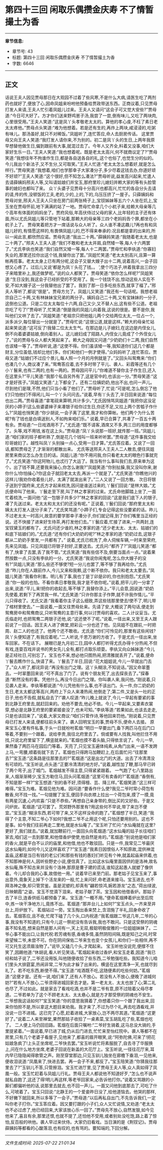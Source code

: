 # 第四十三回 闲取乐偶攒金庆寿 不了情暂撮土为香

---

**章节信息:**
- 章节号: 43
- 标题: 第四十三回 闲取乐偶攒金庆寿 不了情暂撮土为香
- 字数: 6646

---

## 正文

话说王夫人因见贾母那日在大观园不过着了些风寒,不是什么大病,请医生吃了两剂药也就好了,便放了心,因命凤姐来吩咐他预备给贾政带送东西。正商议着,只见贾母打发人来请,王夫人忙引着凤姐儿过来。王夫人又请问“这会子可又觉大安些?”贾母道:“今日可大好了。方才你们送来野鸡崽子汤,我尝了一尝,倒有味儿,又吃了两块肉,心里很受用。”王夫人笑道:”这是凤丫头孝敬老太太的。算他的孝心虔,不枉了素日老太太疼他。”贾母点头笑道:“难为他想着。若是还有生的,再炸上两块,咸浸浸的,吃粥有味儿。那汤虽好,就只不对稀饭。”凤姐听了,连忙答应,命人去厨房传话。
这里贾母又向王夫人笑道:“我打发人请你来,不为别的。初二是凤丫头的生日,上两年我原早想替他做生日,偏到跟前有大事,就混过去了。今年人又齐全,料着又没事,咱们大家好生乐一日。”王夫人笑道:“我也想着呢。既是老太太高兴,何不就商议定了?”贾母笑道:“我想往年不拘谁作生日,都是各自送各自的礼,这个也俗了,也觉生分的似的。今儿我出个新法子,又不生分,又可取笑。”王夫人忙道:“老太太怎么想着好,就是怎么样行。”贾母笑道:“我想着,咱们也学那幸子大家凑分子,多少尽着这钱去办,你道好顽不好顽?”王夫人笑道:“这个很好,但不知怎么凑法?”贾母听说,益发高兴起来,忙遣人去请薛姨妈邢夫人等,又叫请姑娘们并宝玉,那府里珍儿媳妇并赖大家的等有头脸管事的媳妇也都叫了来。
众丫头婆子见贾母十分高兴也都高兴,忙忙的各自分头去请的请,传的传,没顿饭的工夫,老的,少的,上的,下的,乌压压挤了一屋子。只薛姨妈和贾母对坐,邢夫人王夫人只坐在房门前两张椅子上,宝钗姊妹等五六个人坐在炕上,宝玉坐在贾母怀前,地下满满的站了一地。贾母忙命拿几个小杌子来,给赖大母亲等几个高年有体面的妈妈坐了。贾府风俗,年高伏侍过父母的家人,比年轻的主子还有体面,所以尤氏凤姐儿等只管地下站着,那赖大的母亲等三四个老妈妈告个罪,都坐在小杌子上了。
贾母笑着把方才一席话说与众人听了。众人谁不凑这趣儿?再也有和凤姐儿好的,有情愿这样的,有畏惧凤姐儿的,巴不得来奉承的:况且都是拿的出来的,所以一闻此言,都欣然应诺。贾母先道:“我出二十两。”薛姨妈笑道:“我随着老太太,也是二十两了。”邢夫人王夫人道:“我们不敢和老太太并肩,自然矮一等,每人十六两罢了。”尤氏李纨也笑道:“我们自然又矮一等,每人十二两罢。”贾母忙和李纨道:“你寡妇失业的,那里还拉你出这个钱,我替你出了罢。”凤姐忙笑道:“老太太别高兴,且算一算帐再揽事。老太太身上已有两分呢,这会子又替大嫂子出十二两,说着高兴,一会子回想又心疼了。过后儿又说‘都是为凤丫头花了钱。。 ’,使个巧法子,哄着我拿出三四分子来暗里补上,我还做梦呢。”说的众人都笑了。贾母笑道:“依你怎么样呢?”凤姐笑道:“生日没到,我这会子已经折受的不受用了。我一个钱饶不出,惊动这些人实在不安,不如大嫂子这一分我替他出了罢了。我到了那一日多吃些东西,就享了福了。”邢夫人等听了,都说“很是”。贾母方允了。凤姐儿又笑道:“我还有一句话呢。我想老祖宗自己二十两,又有林妹妹宝兄弟的两分子。姨妈自己二十两,又有宝妹妹的一分子,这倒也公道。只是二位太太每位十六两,自己又少,又不替人出,这有些不公道。老祖宗吃了亏了!”贾母听了,忙笑道:“倒是我的凤姐儿向着我,这说的很是。要不是你,我叫他们又哄了去了。”凤姐笑道:“老祖宗只把他姐儿两个交给两位太太,一位占一个,派多派少,每位替出一分就是了。”贾母忙说:“这很公道,就是这样。”赖大的母亲忙站起来笑说道:“这可反了!我替二位太太生气。在那边是儿子媳妇,在这边是内侄女儿,倒不向着婆婆姑娘,倒向着别人。这儿媳妇成了陌路人,内侄女儿竟成了个外侄女儿了。”说的贾母与众人都大笑起来了。赖大之母因又问道:“少奶奶们十二两,我们自然也该矮一等了。”贾母听说,道:“这使不得。你们虽该矮一等,我知道你们这几个都是财主,分位虽低,钱却比他们多。你们和他们一例才使得。”众妈妈听了,连忙答应。贾母又道:“姑娘们不过应个景儿,每人照一个月的月例就是了。”又回头叫鸳鸯来:“你们也凑几个人,商议凑了来。”鸳鸯答应着,去不多时带了平儿、袭人、彩霞等还有几个小丫鬟来,也有二两的,也有一两的。贾母因问平儿:“你难道不替你主子作生日,还入在这里头?”平儿笑道:“我那个私自另外有了,这是官中的,也该出一分。”贾母笑道:“这才是好孩子。”凤姐又笑道:“上下都全了。还有二位姨奶奶,他出不出,也问一声儿。尽到他们是理,不然,他们只当小看了他们了。”贾母听了,忙说:“可是呢,怎么倒忘了他们!只怕他们不得闲儿,叫一个丫头问问去。”说着,早有丫头去了,半日回来说道:“每位也出二两。”贾母喜道:“拿笔砚来算明,共计多少。”尤氏因悄骂凤姐道:“我把你这没足厌的小蹄子!这么些婆婆婶子来凑银子给你过生日,你还不足,又拉上两个苦瓠子作什么?”凤姐也悄笑道:“你少胡说,一会子离了这里,我才和你算帐。他们两个为什么苦呢?有了钱也是白填送别人,不如拘来咱们乐。”
说着,早已合算了,共凑了一百五十两有余。贾母道:“一日戏酒用不了。”尤氏道:“既不请客,酒席又不多,两三日的用度都够了。头等,戏不用钱,省在这上头。”贾母道:“凤丫头说那一班好,就传那一班。”凤姐儿道:“咱们家的班子都听熟了,倒是花几个钱叫一班来听听罢。”贾母道:“这件事我交给珍哥媳妇了。越性叫凤丫头别操一点心,受用一日才算。”尤氏答应着。又说了一回话,都知贾母乏了,才渐渐的都散出来。
尤氏等送邢夫人王夫人二人散去,便往凤姐房里来商议怎么办生日的话。凤姐儿道:“你不用问我,你只看老太太的眼色行事就完了。”尤氏笑道:“你这阿物儿,也忒行了大运了。我当有什么事叫我们去,原来单为这个。出了钱不算,还要我来操心,你怎么谢我?”凤姐笑道:“你别扯臊,我又没叫你来,谢你什么!你怕操心?你这会子就回老太太去,再派一个就是了。”尤氏笑道:“你瞧他兴的这样儿!我劝你收着些儿好。太满了就泼出来了。”二人又说了一回方散。
次日将银子送到宁国府来,尤氏方才起来梳洗,因问是谁送过来的,丫鬟们回说:“是林大娘。”尤氏便命叫了他来。丫鬟走至下房,叫了林之孝家的过来。尤氏命他脚踏上坐了,一面忙着梳洗,一面问他:“这一包银子共多少?”林之孝家的回说:“这是我们底下人的银子,凑了先送过来。老太太和太太们的还没有呢。”
正说着,丫鬟们回说:“那府里太太和姨太太打发人送分子来了。”尤氏笑骂道:“小蹄子们,专会记得这些没要紧的话。昨儿不过老太太一时高兴,故意的要学那幸子凑分子,你们就记得,到了你们嘴里当正经的说。还不快接了进来好生待茶,再打发他们去。”丫鬟应着,忙接了进来,一共两封,连宝钗黛玉的都有了。尤氏问还少谁的,林之孝家的道:“还少老太太、太太、姑娘们的和底下姑娘们的。”尤氏道:“还有你们大奶奶的呢?”林之孝家的道:“奶奶过去,这银子都从二奶奶手里发,一共都有了。”
说着,尤氏已梳洗了,命人伺候车辆,一时来至荣府,先来见凤姐。只见凤姐已将银子封好,正要送去。尤氏问:“都齐了?”凤姐儿笑道:“都有了,快拿了去罢,丢了我不管。”尤氏笑道:“我有些信不及,倒要当面点一点。”说着果然按数一点,只没有李纨的一分。尤氏笑道:“我说你闹鬼呢,怎么你大嫂子的没有?”凤姐儿笑道:“那么些还不够使?短一分儿也罢了,等不够了我再给你。”尤氏道:“昨儿你在人跟前作人,今儿又来和我赖,这个断不依你。我只和老太太要去。”凤姐儿笑道:“我看你利害。明儿有了事,我也丁是丁卯是卯的,你也别抱怨。”尤氏笑道:“你一般的也怕。不看你素日孝敬我,我才是不依你呢。”说着,把平儿的一分拿了出来,说道:“平儿,来!把你的收起去,等不够了,我替你添上。”平儿会意,因说道:“奶奶先使着,若剩下了再赏我一样。”尤氏笑道:“只许你那主子作弊,就不许我作情儿。”平儿只得收了。尤氏又道:“我看着你主子这么细致,弄这些钱那里使去!使不了,明儿带了棺材里使去。”
一面说着,一面又往贾母处来。先请了安,大概说了两句话,便走到鸳鸯房中和鸳鸯商议,只听鸳鸯的主意行事,何以讨贾母的喜欢。二人计议妥当。尤氏临走时,也把鸳鸯二两银子还他,说:“这还使不了呢。”说着,一径出来,又至王夫人跟前说了一回话。因王夫人进了佛堂,把彩云一分也还了他。见凤姐不在跟前,一时把周、赵二人的也还了。他两个还不敢收。尤氏道:“你们可怜见的,那里有这些闲钱?凤丫头便知道了,有我应着呢。”二人听说,千恩万谢的方收了。于是尤氏一径出来,坐车回家。不在话下。
展眼已是九月初二日,园中人都打听得尤氏办得十分热闹,不但有戏,连耍百戏并说书的男女先儿全有,都打点取乐顽耍。李纨又向众姊妹道:“今儿是正经社日,可别忘了。宝玉也不来,想必他只图热闹,把清雅就丢开了。”说着,便命丫鬟去瞧作什么,快请了来。丫鬟去了半日,回说:“花大姐姐说,今儿一早就出门去了。”众人听了,都诧异说:“再没有出门之理。这丫头糊涂,不知说话。”因又命翠墨去。一时翠墨回来说:“可不真出了门了。说有个朋友死了,出去探丧去了。”探春道:“断然没有的事。凭他什么,再没今日出门之理。你叫袭人来,我问他。”刚说着,只见袭人走来。李纨等都说道:“今儿凭他有什么事,也不该出门。头一件,你二奶奶的生日,老太太都这等高兴,两府上下众人来凑热闹,他倒走了;第二件,又是头一社的正日子,他也不告假,就私自去了!”袭人叹道:“昨儿晚上就说了,今儿一早起有要紧的事到北静王府里去,就赶回来的。劝他不要去,他必不依。今儿一早起来,又要素衣裳穿,想必是北静王府里的要紧姬妾没了,也未可知。”李纨等道:“若果如此,也该去走走,只是也该回来了。”说着,大家又商议:“咱们只管作诗,等他回来罚他。”刚说着,只见贾母已打发人来请,便都往前头来了。袭人回明宝玉的事,贾母不乐,便命人去接。
原来宝玉心里有件私事,于头一日就吩咐茗烟:“明日一早要出门,备下两匹马在后门口等着,不要别一个跟着。说给李贵,我往北府里去了。倘或要有人找我,叫他拦住不用找,只说北府里留下了,横竖就来的。”茗烟也摸不着头脑,只得依言说了。今儿一早,果然备了两匹马在园后门等着。天亮了,只见宝玉遍体纯素,从角门出来,一语不发跨上马,一弯腰,顺着街就下去了。茗烟也只得跨马加鞭赶上,在后面忙问:“往那里去?”宝玉道:“这条路是往那里去的?”茗烟道:“这是出北门的大道。出去了冷清清没有可顽的。”宝玉听说,点头道:“正要冷清清的地方好。”说着,越性加了鞭,那马早已转了两个弯子,出了城门。茗烟越发不得主意,只得紧紧跟着。
一气跑了七八里路出来,人烟渐渐稀少,宝玉方勒住马,回头问茗烟道:“这里可有卖香的?”茗烟道:“香倒有,不知是那一样?”宝玉想道:“别的香不好,须得檀、芸、降三样。”茗烟笑道:“这三样可难得。”宝玉为难。茗烟见他为难。因问道:“要香作什么使?我见二爷时常小荷包有散香,何不找一找。”一句提醒了宝玉,便回手向衣襟上拉出一个荷包来,摸了一摸,竟有两星沉速,心内欢喜:“只是不恭些。”再想自己亲身带的,倒比买的又好些。于是又问炉炭。茗烟道:“这可罢了。荒郊野外那里有?用这些何不早说,带了来岂不便宜。”宝玉道:“糊涂东西,若可带了来,又不这样没命的跑了。”茗烟想了半日,笑道:“我得了个主意,不知二爷心下如何?我想二爷不止用这个呢,只怕还要用别的。这也不是事。如今我们往前再走二里地,就是水仙庵了。”宝玉听了忙问:“水仙庵就在这里?更好了,我们就去。”说着,就加鞭前行,一面回头向茗烟道:“这水仙庵的姑子长往咱们家去,咱们这一去到那里,和他借香炉使使,他自然是肯的。”茗烟道:“别说他是咱们家的香火,就是平白不认识的庙里,和他借,他也不敢驳回。只是一件,我常见二爷最厌这水仙庵的,如何今儿又这样喜欢了?”宝玉道:“我素日因恨俗人不知原故,混供神混盖庙,这都是当日有钱的老公们和那些有钱的愚妇们听见有个神,就盖起庙来供着,也不知那神是何人,因听些野史小说,便信真了。比如这水仙庵里面因供的是洛神,故名水仙庵,殊不知古来并没有个洛神,那原是曹子建的谎话,谁知这起愚人就塑了像供着。今儿却合我的心事,故借他一用。”
说着早已来至门前。那老姑子见宝玉来了,事出意外,竟象天上掉下个活龙来的一般,忙上来问好,命老道来接马。宝玉进去,也不拜洛神之像,却只管赏鉴。虽是泥塑的,却真有”翩若惊鸿,婉若游龙”之态,“荷出绿波,日映朝霞”之姿。宝玉不觉滴下泪来。老姑子献了茶。宝玉因和他借香炉。那姑子去了半日,连香供纸马都预备了来。宝玉道:“一概不用。”便命茗烟捧着炉出至后院中,拣一块干净地方儿,竟拣不出。茗烟道:“那井台儿上如何?”宝玉点头,一齐来至井台上,将炉放下。
茗烟站过一旁。宝玉掏出香来焚上,含泪施了半礼,回身命收了去。茗烟答应,且不收,忙爬下磕了几个头,口内祝道:“我茗烟跟二爷这几年,二爷的心事,我没有不知道的,只有今儿这一祭祀没有告诉我,我也不敢问。只是这受祭的阴魂虽不知名姓,想来自然是那人间有一,天上无双,极聪明极俊雅的一位姐姐妹妹了。二爷心事不能出口,让我代祝:若芳魂有感,香魂多情,虽然阴阳间隔,既是知己之间,时常来望候二爷,未尝不可。你在阴间保佑二爷来生也变个女孩儿,和你们一处相伴,再不可又托生这须眉浊物了。”说毕,又磕几个头,才爬起来。
宝玉听他没说完,便撑不住笑了,因踢他道:“休胡说,看人听见笑话。”茗烟起来收过香炉,和宝玉走着,因道:“我已经和姑子说了,二爷还没用饭,叫他随便收拾了些东西,二爷勉强吃些。我知道今儿咱们里头大排筵宴,热闹非常,二爷为此才躲了出来的。横竖在这里清净一天,也就尽到礼了。若不吃东西,断使不得。”宝玉道:“戏酒既不吃,这随便素的吃些何妨。”茗烟道:“这便才是。还有一说,咱们来了,还有人不放心。若没有人不放心,便晚了进城何妨?”若有人不放心,二爷须得进城回家去才是。第一老太太、太太也放了心;第二礼也尽了,不过如此。就是家去了看戏吃酒,也并不是二爷有意,原不过陪着父母尽孝道。二爷若单为了这个不顾老太太、太太悬心,就是方才那受祭的阴魂也不安生。二爷想我这话如何?”宝玉笑道:“你的意思我猜着了,你想着只你一个跟了我出来,回来你怕担不是,所以拿这大题目来劝我。我才来了,不过为尽个礼,再去吃酒看戏,并没说一日不进城。这已完了心愿,赶着进城,大家放心,岂不两尽其道。”茗烟道:“这更好了。”说着二人来至禅堂,果然那姑子收拾了一桌素菜,宝玉胡乱吃了些,茗烟也吃了。
二人便上马仍回旧路。茗烟在后面只嘱咐:“二爷好生骑着,这马总没大骑的,手里提紧着。”一面说着,早已进了城,仍从后门进去,忙忙来至怡红院中。袭人等都不在房里,只有几个老婆子看屋子,见他来了,都喜的眉开眼笑,说:“阿弥陀佛,可来了!把花姑娘急疯了!上头正坐席呢,二爷快去罢。”宝玉听说忙将素服脱了,自去寻了华服换上,问在什么地方坐席,老婆子回说在新盖的大花厅上。宝玉听说,一径往花厅来,耳内早已隐隐闻得歌管之声。刚至穿堂那边,只见玉钏儿独坐在廊檐下垂泪,一见他来,便收泪说道:“凤凰来了,快进去罢。再一会子不来,都反了。”宝玉陪笑道:“你猜我往那里去了?”玉钏儿不答,只管擦泪。宝玉忙进厅里,见了贾母王夫人等,众人真如得了凤凰一般。宝玉忙赶着与凤姐儿行礼。贾母王夫人都说他不知道好歹,“怎么也不说声就私自跑了,这还了得!明儿再这样,等老爷回家来,必告诉他打你。”说着又骂跟的小厮们都偏听他的话,说那里去就去,也不回一声儿。一面又问他到底那去了,可吃了什么,可唬着了。宝玉只回说:“北静王的一个爱妾昨日没了,给他道恼去。他哭的那样,不好撇下就回来,所以多等了一会子。”贾母道:“以后再私自出门,不先告诉我们,一定叫你老子打你。”宝玉答应着。因又要打跟的小子们,众人又忙说情,又劝道:“老太太也不必过虑了,他已经回来,大家该放心乐一回了。”贾母先不放心,自然发狠,如今见他来了,喜且有余,那里还恨,也就不提了,还怕他不受用,或者别处没吃饱,路上着了惊怕,反百般的哄他。袭人早过来伏侍。大家仍旧看戏。当日演的是《荆钗记》。贾母薛姨妈等都看的心酸落泪,也有叹的,也有骂的。要知端的,下回分解。

---

*文件生成时间: 2025-07-22 21:01:34*
